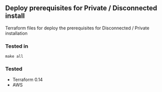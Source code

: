 ## Deploy prerequisites for Private / Disconnected install

Terraform files for deploy the prerequisites for Disconnected / Private installation

### Tested in 

```
make all
```

### Tested

* Terraform 0.14
* AWS